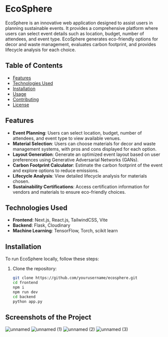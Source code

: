 # EcoSphere

EcoSphere is an innovative web application designed to assist users in planning sustainable events. It provides a comprehensive platform where users can select event details such as location, budget, number of attendees, and event type. EcoSphere generates eco-friendly options for decor and waste management, evaluates carbon footprint, and provides lifecycle analysis for each choice.

## Table of Contents

- [Features](#features)
- [Technologies Used](#technologies-used)
- [Installation](#installation)
- [Usage](#usage)
- [Contributing](#contributing)
- [License](#license)

## Features

- **Event Planning**: Users can select location, budget, number of attendees, and event type to view available venues.
- **Material Selection**: Users can choose materials for decor and waste management systems, with pros and cons displayed for each option.
- **Layout Generation**: Generate an optimized event layout based on user preferences using Generative Adversarial Networks (GANs).
- **Carbon Footprint Calculator**: Estimate the carbon footprint of the event and explore options to reduce emissions.
- **Lifecycle Analysis**: View detailed lifecycle analysis for materials chosen.
- **Sustainability Certifications**: Access certification information for vendors and materials to ensure eco-friendly choices.

## Technologies Used

- **Frontend**: Next.js, React.js, TailwindCSS, Vite
- **Backend**: Flask, Cloudinary
- **Machine Learning**: TensorFlow, Torch, scikit learn

## Installation

To run EcoSphere locally, follow these steps:

1. Clone the repository:
   ```bash
   git clone https://github.com/yourusername/ecosphere.git
   cd frontend
   npm i
   npm run dev
   cd backend
   python app.py

## Screenshots of the Project

![unnamed](https://github.com/user-attachments/assets/e3e5ef05-0c3e-462b-a697-238a0dc1d13a)
![unnamed (1)](https://github.com/user-attachments/assets/8aa35449-34ab-4108-916e-5aa141c60fd4)
![unnamed (2)](https://github.com/user-attachments/assets/a75b37aa-adfc-4b4a-adab-d78a512cf675)
![unnamed (3)](https://github.com/user-attachments/assets/946fd665-39cb-454b-9705-e9485d171ef6)



